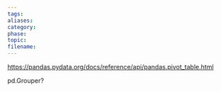```yaml
---
tags: 
aliases: 
category: 
phase: 
topic: 
filename:
---
```

https://pandas.pydata.org/docs/reference/api/pandas.pivot_table.html

pd.Grouper?